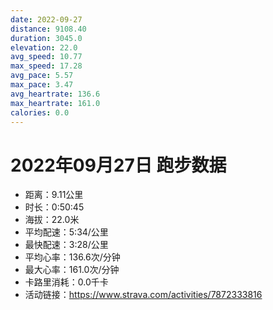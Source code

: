 ```yaml
---
date: 2022-09-27
distance: 9108.40
duration: 3045.0
elevation: 22.0
avg_speed: 10.77
max_speed: 17.28
avg_pace: 5.57
max_pace: 3.47
avg_heartrate: 136.6
max_heartrate: 161.0
calories: 0.0
---
```


# 2022年09月27日 跑步数据

- 距离：9.11公里
- 时长：0:50:45
- 海拔：22.0米
- 平均配速：5:34/公里
- 最快配速：3:28/公里
- 平均心率：136.6次/分钟
- 最大心率：161.0次/分钟
- 卡路里消耗：0.0千卡
- 活动链接：https://www.strava.com/activities/7872333816
